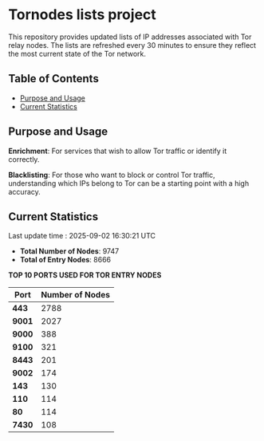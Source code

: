 # Tornodes lists project

This repository provides updated lists of IP addresses associated with Tor relay nodes. The lists are refreshed every 30 minutes to ensure they reflect the most current state of the Tor network.

## Table of Contents

- [Purpose and Usage](#purpose-and-usage)
- [Current Statistics](#current-statistics)


## Purpose and Usage

**Enrichment**: For services that wish to allow Tor traffic or identify it correctly.

**Blacklisting**: For those who want to block or control Tor traffic, understanding which IPs belong to Tor can be a starting point with a high accuracy.

## Current Statistics

Last update time : 2025-09-02 16:30:21 UTC

- **Total Number of Nodes**: 9747
- **Total of Entry Nodes**: 8666

**TOP 10 PORTS USED FOR TOR ENTRY NODES**

| **Port** | **Number of Nodes** |
|------|-----------------|
| **443**   | 2788  |
| **9001**   | 2027  |
| **9000**   | 388  |
| **9100**   | 321  |
| **8443**   | 201  |
| **9002**   | 174  |
| **143**   | 130  |
| **110**   | 114  |
| **80**   | 114  |
| **7430**   | 108  |

